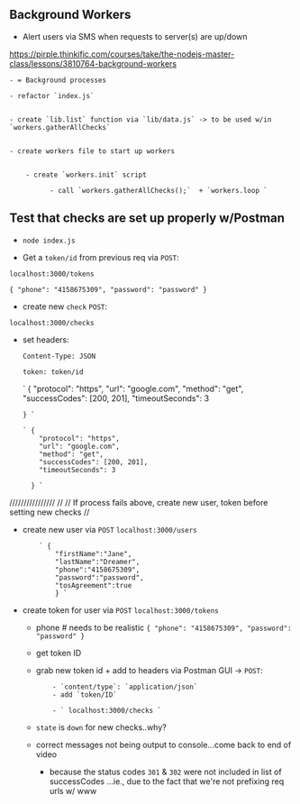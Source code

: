## Background Workers


- Alert users via SMS when requests to server(s) are up/down

https://pirple.thinkific.com/courses/take/the-nodejs-master-class/lessons/3810764-background-workers

    - = Background processes

    - refactor `index.js`


    - create `lib.list` function via `lib/data.js` -> to be used w/in `workers.gatherAllChecks`


    - create workers file to start up workers


        - create `workers.init` script

              - call `workers.gatherAllChecks();`  + `workers.loop `








## Test that checks are set up properly w/Postman

  - ` node index.js `

  - Get a `token/id` from previous req via `POST`:

  ` localhost:3000/tokens `

  ` {
    "phone": "4158675309",
    "password": "password"
    } `


  - create new `check` `POST`:

  ` localhost:3000/checks `

  - set headers:

      `Content-Type: JSON`

      `token: token/id`

      ` {
          "protocol": "https",
          "url": "google.com",
          "method": "get",
          "successCodes": [200, 201],
          "timeoutSeconds": 3

        } `

        ` {
            "protocol": "https",
            "url": "google.com",
            "method": "get",
            "successCodes": [200, 201],
            "timeoutSeconds": 3

          } `



////////////////
//
// If process fails above, create new user, token before setting new checks
//
- create new user via `POST` `localhost:3000/users`

          ` {
              "firstName":"Jane",
              "lastName":"Dreamer",
              "phone":"4158675309",
              "password":"password",
              "tosAgreement":true
              } `
- create token for user via `POST` `localhost:3000/tokens`

  - phone # needs to be realistic
              ` {
                "phone": "4158675309",
                "password": "password"
                } `


  - get token ID

  - grab new token id + add to headers via Postman GUI -> `POST`:

            - `content/type`: `application/json`
            - add `token/ID`

            - ` localhost:3000/checks `




  - `state` is `down` for new checks..why?

  - correct messages not being output to console...come back to end of video


      - because the status codes `301` & `302` were not included in list of successCodes ...ie., due to the fact that we're not prefixing req urls w/ www
